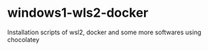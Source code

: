 # windows1-wls2-docker
Installation scripts of wsl2, docker and some more softwares using chocolatey

